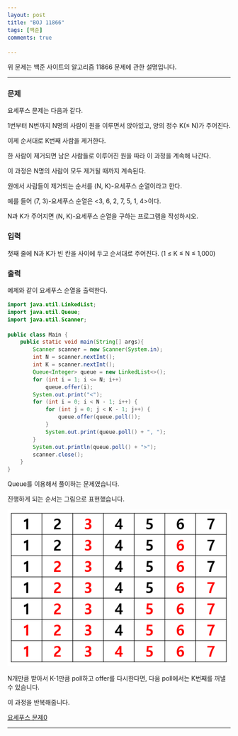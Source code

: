 ```yaml
---
layout: post
title: "BOJ 11866"
tags: [백준]
comments: true

---
```


위 문제는 백준 사이트의 알고리즘 11866 문제에 관한 설명입니다.<br>

---

### 문제

요세푸스 문제는 다음과 같다.

1번부터 N번까지 N명의 사람이 원을 이루면서 앉아있고, 양의 정수 K(≤ N)가 주어진다.

이제 순서대로 K번째 사람을 제거한다.

한 사람이 제거되면 남은 사람들로 이루어진 원을 따라 이 과정을 계속해 나간다.

이 과정은 N명의 사람이 모두 제거될 때까지 계속된다.

원에서 사람들이 제거되는 순서를 (N, K)-요세푸스 순열이라고 한다.

예를 들어 (7, 3)-요세푸스 순열은 <3, 6, 2, 7, 5, 1, 4>이다.

N과 K가 주어지면 (N, K)-요세푸스 순열을 구하는 프로그램을 작성하시오.

### 입력

첫째 줄에 N과 K가 빈 칸을 사이에 두고 순서대로 주어진다. (1 ≤ K ≤ N ≤ 1,000)

### 출력

예제와 같이 요세푸스 순열을 출력한다.

```java
import java.util.LinkedList;
import java.util.Queue;
import java.util.Scanner;

public class Main {
    public static void main(String[] args){
        Scanner scanner = new Scanner(System.in);
        int N = scanner.nextInt();
        int K = scanner.nextInt();
        Queue<Integer> queue = new LinkedList<>();
        for (int i = 1; i <= N; i++)
            queue.offer(i);
        System.out.print("<");
        for (int i = 0; i < N - 1; i++) {
            for (int j = 0; j < K - 1; j++) {
                queue.offer(queue.poll());
            }
            System.out.print(queue.poll() + ", ");
        }
        System.out.println(queue.poll() + ">");
        scanner.close();
    }
}


```

Queue를 이용해서 풀이하는 문제였습니다.

진행하게 되는 순서는 그림으로 표현했습니다.

<img src="https://raw.githubusercontent.com/junghyun100/junghyun100.github.io/master/images/%EC%9C%A0%EC%84%B8%ED%8D%BC%EC%8A%A4.PNG">

N개만큼 받아서 K-1만큼 poll하고 offer를 다시한다면, 다음 poll에서는 K번째를 꺼낼 수 있습니다.

이 과정을 반복해줍니다.


<a href="https://www.acmicpc.net/problem/11866">요세푸스 문제0</a>

---
